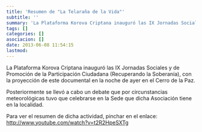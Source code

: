 ```yaml
---
title: 'Resumen de "La Telaraña de la Vida"'
subtitle: ''
summary: 'La Plataforma Korova Criptana inauguró las IX Jornadas Sociales y de Promoción de la Participación Ciudadana (Recuperando la Soberanía).'
tags: []
categories: []
asociacion: []
date: 2013-06-08 11:54:15
lastmod:
---
```


La Plataforma Korova Criptana inauguró las IX Jornadas Sociales y de Promoción de la Participación Ciudadana (Recuperando la Soberanía), con la proyección de este documental en la noche de ayer en el Cerro de la Paz.

Posteriormente se llevó a cabo un debate que por circunstancias meteorológicas tuvo que celebrarse en la Sede que dicha Asociación tiene en la localidad.

Para ver el resumen de dicha actividad, pinchar en el enlace: http://www.youtube.com/watch?v=t2R2HpeSXTg